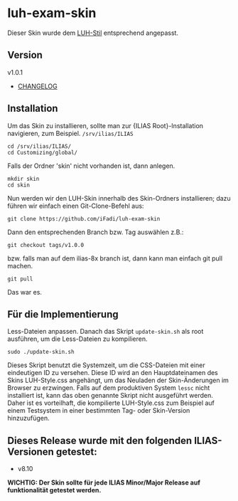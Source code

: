 # luh-exam-skin
Dieser Skin wurde dem [LUH-Stil](https://www.uni-hannover.de/) entsprechend angepasst.

## Version
v1.0.1

- [CHANGELOG](CHANGELOG.md)

## Installation

Um das Skin zu installieren, sollte man zur {ILIAS Root}-Installation navigieren, zum Beispiel.
`/srv/ilias/ILIAS`

```
cd /srv/ilias/ILIAS/
cd Customizing/global/
```


Falls der Ordner 'skin' nicht vorhanden ist, dann anlegen.

```
mkdir skin
cd skin
```

Nun werden wir den LUH-Skin innerhalb des Skin-Ordners installieren; dazu führen wir einfach einen Git-Clone-Befehl aus:

`git clone https://github.com/iFadi/luh-exam-skin`

Dann den entsprechenden Branch bzw. Tag auswählen z.B.:

`git checkout tags/v1.0.0`

bzw. falls man auf dem ilias-8x branch ist, dann kann man einfach git pull machen.

`git pull`


Das war es.

## Für die Implementierung

Less-Dateien anpassen. Danach das Skript `update-skin.sh` als root ausführen, um die Less-Dateien zu kompilieren.

```sudo ./update-skin.sh```

Dieses Skript benutzt die Systemzeit, um die CSS-Dateien mit einer eindeutigen ID zu versehen.
Diese ID wird an den Hauptdateinamen des Skins LUH-Style.css angehängt, um das Neuladen der Skin-Änderungen im Browser zu erzwingen.
Falls auf dem produktiven System `lessc` nicht installiert ist, kann das oben genannte Skript nicht ausgeführt werden.
Daher ist es vorteilhaft, die kompilierte LUH-Style.css zum Beispiel auf einem Testsystem in einer bestimmten Tag- oder Skin-Version hinzuzufügen.

## Dieses Release wurde mit den folgenden ILIAS-Versionen getestet:
* v8.10

<strong>WICHTIG: Der Skin sollte für jede ILIAS Minor/Major Release auf funktionalität getestet werden.</strong>
